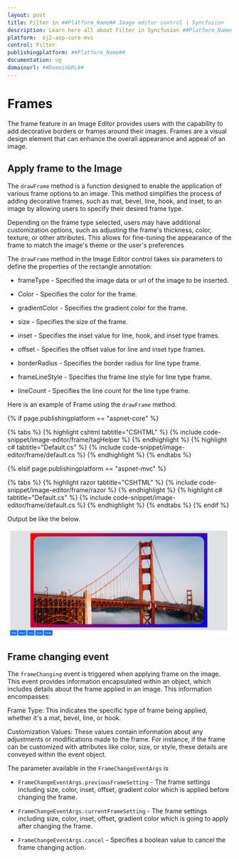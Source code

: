 ```yaml
---
layout: post
title: Filter in ##Platform_Name## Image editor control | Syncfusion
description: Learn here all about Filter in Syncfusion ##Platform_Name## Image editor control of Syncfusion Essential JS 2 and more.
platform:  ej2-asp-core-mvc
control: Filter 
publishingplatform: ##Platform_Name##
documentation: ug
domainurl: ##DomainURL##
---
```


# Frames

The frame feature in an Image Editor provides users with the capability to add decorative borders or frames around their images. Frames are a visual design element that can enhance the overall appearance and appeal of an image.

## Apply frame to the Image

The `drawFrame` method is a function designed to enable the application of various frame options to an image. This method simplifies the process of adding decorative frames, such as mat, bevel, line, hook, and inset, to an image by allowing users to specify their desired frame type.

Depending on the frame type selected, users may have additional customization options, such as adjusting the frame's thickness, color, texture, or other attributes. This allows for fine-tuning the appearance of the frame to match the image's theme or the user's preferences

The `drawFrame` method in the Image Editor control takes six parameters to define the properties of the rectangle annotation:

* frameType - Specified the image data or url of the image to be inserted.

* Color - Specifies the color for the frame.

* gradientColor - Specifies the gradient color for the frame.

* size - Specifies the size of the frame.

* inset - Specifies the inset value for line, hook, and inset type frames.

* offset - Specifies the offset value for line and inset type frames.

* borderRadius - Specifies the border radius for line type frame.

* frameLineStyle - Specifies the frame line style for line type frame.

* lineCount - Specifies the line count for the line type frame. 

Here is an example of Frame using the `drawFrame` method.

{% if page.publishingplatform == "aspnet-core" %}

{% tabs %}
{% highlight cshtml tabtitle="CSHTML" %}
{% include code-snippet/image-editor/frame/tagHelper %}
{% endhighlight %}
{% highlight c# tabtitle="Default.cs" %}
{% include code-snippet/image-editor/frame/default.cs %}
{% endhighlight %}
{% endtabs %}

{% elsif page.publishingplatform == "aspnet-mvc" %}

{% tabs %}
{% highlight razor tabtitle="CSHTML" %}
{% include code-snippet/image-editor/frame/razor %}
{% endhighlight %}
{% highlight c# tabtitle="Default.cs" %}
{% include code-snippet/image-editor/frame/default.cs %}
{% endhighlight %}
{% endtabs %}
{% endif %}

Output be like the below.

![ImageEditor Sample](images/image-editor-frame.png)


## Frame changing event

The `frameChanging` event is triggered when applying frame on the image. This event provides information encapsulated within an object, which includes details about the frame applied in an image. This information encompasses:

Frame Type: This indicates the specific type of frame being applied, whether it's a mat, bevel, line, or hook.

Customization Values: These values contain information about any adjustments or modifications made to the frame. For instance, if the frame can be customized with attributes like color, size, or style, these details are conveyed within the event object.

The parameter available in the `FrameChangeEventArgs` is

* `FrameChangeEventArgs.previousFrameSetting` - The frame settings including size, color, inset, offset, gradient color which is applied before changing the frame.

* `FrameChangeEventArgs.currentFrameSetting` - The frame settings including size, color, inset, offset, gradient color which is going to apply after changing the frame.

* `FrameChangeEventArgs.cancel` - Specifies a boolean value to cancel the frame changing action.  
